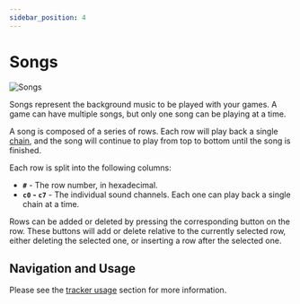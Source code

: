 ```yaml
---
sidebar_position: 4
---
```


# Songs

![Songs](/img/editor/songs.png)

Songs represent the background music to be played with your games. A game can have multiple songs, but only one song can be playing at a time.

A song is composed of a series of rows. Each row will play back a single [chain](chains), and the song will continue to play from top to bottom until the song is finished.

Each row is split into the following columns:

- **`#`** - The row number, in hexadecimal.
- **`c0` - `c7`** - The individual sound channels. Each one can play back a single chain at a time.

Rows can be added or deleted by pressing the corresponding button on the row. These buttons will add or delete relative to the currently selected row, either deleting the selected one, or inserting a row after the selected one.

## Navigation and Usage

Please see the [tracker usage](/docs/tracker#navigating-and-using-the-tracker) section for more information.
